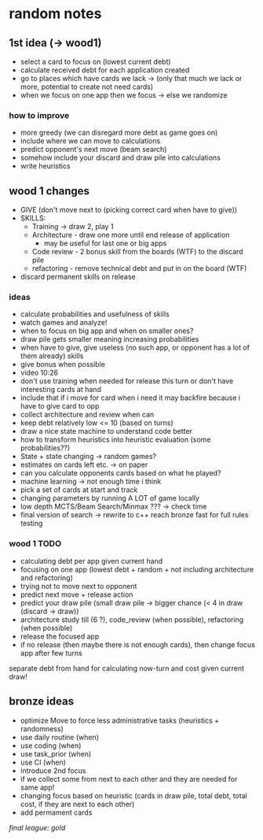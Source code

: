 # random notes
## 1st idea (-> wood1)
- select a card to focus on (lowest current debt)
- calculate received debt for each application created
- go to places which have cards we lack -> (only that much we lack or more, potential to create not need cards)
- when we focus on one app then we focus -> else we randomize

### how to improve
- more greedy (we can disregard more debt as game goes on)
- include where we can move to calculations
- predict opponent's next move (beam search)
- somehow include your discard and draw pile into calculations 
- write heuristics

## wood 1 changes
- GIVE (don't move next to (picking correct card when have to give))
- SKILLS:
    - Training -> draw 2, play 1
    - Architecture - draw one more until end release of application
        - may be useful for last one or big apps
    - Code review - 2 bonus skill from the boards (WTF) to the discard pile
    - refactoring - remove technical debt and put in on the board (WTF)
- discard permanent skills on release

### ideas
- calculate probabilities and usefulness of skills
- watch games and analyze!
- when to focus on big app and when on smaller ones?
- draw pile gets smaller meaning increasing probabilities
- when have to give, give useless (no such app, or opponent has a lot of them already) skills
- give bonus when possible
- video 10:26
- don't use training when needed for release this turn or don't have interesting cards at hand
- include that if i move for card when i need it may backfire because i have to give card to opp
- collect architecture and review when can
- keep debt relatively low <= 10 (based on turns)
- draw a nice state machine to understand code better
- how to transform heuristics into heuristic evaluation (some probabilities??)
- State + state changing -> random games?
- estimates on cards left etc. -> on paper 
- can you calculate opponents cards based on what he played?
- machine learning -> not enough time i think
- pick a set of cards at start and track
- changing parameters by running A LOT of game locally
- low depth MCTS/Beam Search/Minmax ??? -> check time
- final version of search -> rewrite to c++
reach bronze fast for full rules testing

### wood 1 TODO
- calculating debt per app given current hand
- focusing on one app (lowest debt + random + not including architecture and refactoring)
- trying not to move next to opponent
- predict next move + release action
- predict your draw pile (small draw pile -> bigger chance (< 4 in draw (discard -> draw))
- architecture study till (6 ?), code_review (when possible), refactoring (when possible)
- release the focused app
- if no release (then maybe there is not enough cards), then change focus app after few turns

separate debt from hand for calculating now-turn and cost given current draw!

## bronze ideas
- optimize Move to force less administrative tasks (heuristics + randomness)
- use daily routine (when)
- use coding (when)
- use task_prior (when)
- use CI (when)
- introduce 2nd focus
- if we collect some from next to each other and they are needed for same app!
- changing focus based on heuristic (cards in draw pile, total debt, total cost, if they are next to each other)
- add permament cards

*final league: gold*
